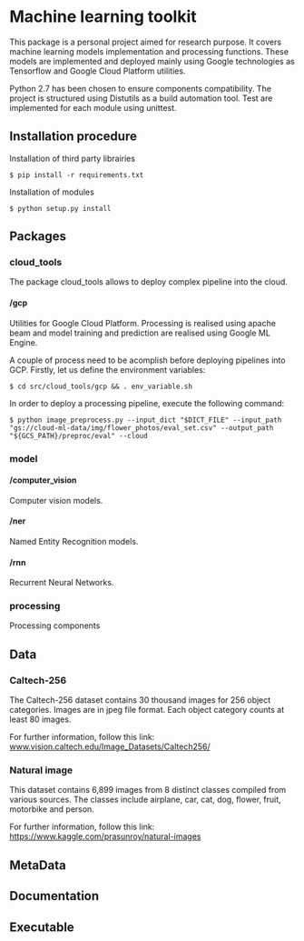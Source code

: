 # Machine learning toolkit

This package is a personal project aimed for research purpose. It covers machine learning models implementation and 
processing functions. These models are implemented and deployed mainly using Google technologies as Tensorflow and
Google Cloud Platform utilities.

Python 2.7 has been chosen to ensure components compatibility. The project is structured using Distutils as a build 
automation tool. Test are implemented for each module using unittest.

## Installation procedure

Installation of third party librairies
```
$ pip install -r requirements.txt
```

Installation of modules
```
$ python setup.py install
```

## Packages

### cloud_tools

The package cloud_tools allows to deploy complex pipeline into the cloud.

#### /gcp

Utilities for Google Cloud Platform. Processing is realised using apache beam and 
model training and prediction are realised using Google ML Engine.

A couple of process need to be acomplish before deploying pipelines into GCP.
Firstly, let us define the environment variables:
```
$ cd src/cloud_tools/gcp && . env_variable.sh
```

In order to deploy a processing pipeline, execute the following command:
```
$ python image_preprocess.py --input_dict "$DICT_FILE" --input_path "gs://cloud-ml-data/img/flower_photos/eval_set.csv" --output_path "${GCS_PATH}/preproc/eval" --cloud
```
 
### model

#### /computer_vision

Computer vision models.

#### /ner

Named Entity Recognition models.

#### /rnn

Recurrent Neural Networks.

### processing

Processing components

## Data

### Caltech-256

The Caltech-256 dataset contains 30 thousand images for 256 object categories. Images are in jpeg file format. Each 
object category counts at least 80 images.

For further information, follow this link: www.vision.caltech.edu/Image_Datasets/Caltech256/

### Natural image

This dataset contains 6,899 images from 8 distinct classes 
compiled from various sources. The classes include airplane,
car, cat, dog, flower, fruit, motorbike and person. 

For further information, follow this link: https://www.kaggle.com/prasunroy/natural-images

## MetaData

## Documentation

## Executable


